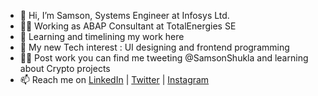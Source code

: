 - 👋 Hi, I’m Samson, Systems Engineer at Infosys Ltd.
- 👨‍💻 Working as ABAP Consultant at TotalEnergies SE
- 👀 Learning and timelining my work here
- 🌱 My new Tech interest : UI designing and frontend programming
- 🤷‍♂️ Post work you can find me tweeting @SamsonShukla and learning about Crypto projects
- 📫 Reach me on [LinkedIn](https://www.linkedin.com/in/samsonshukla/) | [Twitter](https://twitter.com/samsonshukla) | [Instagram](https://www.instagram.com/samsonshukla/)

<!---
samson-shukla/Samson-Shukla is a ✨ special ✨ repository because its `README.md` (this file) appears on your GitHub profile.
You can click the Preview link to take a look at your changes.
--->
